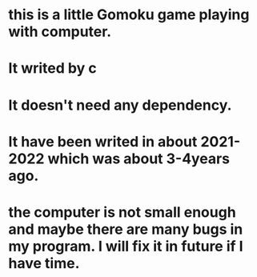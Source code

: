 # this is a little Gomoku game playing with computer.
# It writed by c
# It doesn't need any dependency.
# It have been writed in about 2021-2022 which was about 3-4years ago.
# the computer is not small enough and maybe there are many bugs in my program. I will fix it in future if I have time.
